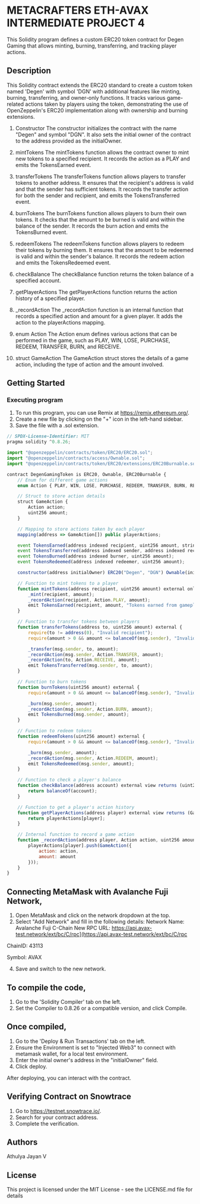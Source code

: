 # METACRAFTERS ETH-AVAX INTERMEDIATE PROJECT 4

This Solidity program defines a custom ERC20 token contract for Degen Gaming that allows minting, burning, transferring, and tracking player actions.

## Description

This Solidity contract extends the ERC20 standard to create a custom token named 'Degen' with symbol 'DGN' with additional features like minting, burning, transferring, and owner-only functions. It tracks various game-related actions taken by players using the token, demonstrating the use of OpenZeppelin's ERC20 implementation along with ownership and burning extensions.

1. Constructor
The constructor initializes the contract with the name "Degen" and symbol "DGN". It also sets the initial owner of the contract to the address provided as the initialOwner.

2. mintTokens
The mintTokens function allows the contract owner to mint new tokens to a specified recipient. It records the action as a PLAY and emits the TokensEarned event.

3. transferTokens
The transferTokens function allows players to transfer tokens to another address. It ensures that the recipient's address is valid and that the sender has sufficient tokens. It records the transfer action for both the sender and recipient, and emits the TokensTransferred event.

4. burnTokens
The burnTokens function allows players to burn their own tokens. It checks that the amount to be burned is valid and within the balance of the sender. It records the burn action and emits the TokensBurned event.

5. redeemTokens
The redeemTokens function allows players to redeem their tokens by burning them. It ensures that the amount to be redeemed is valid and within the sender's balance. It records the redeem action and emits the TokensRedeemed event.

6. checkBalance
The checkBalance function returns the token balance of a specified account.

7. getPlayerActions
The getPlayerActions function returns the action history of a specified player.

8. _recordAction
The _recordAction function is an internal function that records a specified action and amount for a given player. It adds the action to the playerActions mapping.

9. enum Action
The Action enum defines various actions that can be performed in the game, such as PLAY, WIN, LOSE, PURCHASE, REDEEM, TRANSFER, BURN, and RECEIVE.

10. struct GameAction
The GameAction struct stores the details of a game action, including the type of action and the amount involved.

## Getting Started

### Executing program

1. To run this program, you can use Remix at https://remix.ethereum.org/.
2. Create a new file by clicking on the "+" icon in the left-hand sidebar.
3. Save the file with a .sol extension.

```javascript
// SPDX-License-Identifier: MIT
pragma solidity ^0.8.26;

import "@openzeppelin/contracts/token/ERC20/ERC20.sol";
import "@openzeppelin/contracts/access/Ownable.sol";
import "@openzeppelin/contracts/token/ERC20/extensions/ERC20Burnable.sol";

contract DegenGamingToken is ERC20, Ownable, ERC20Burnable {
    // Enum for different game actions
    enum Action { PLAY, WIN, LOSE, PURCHASE, REDEEM, TRANSFER, BURN, RECEIVE }

    // Struct to store action details
    struct GameAction {
        Action action;
        uint256 amount;
    }

    // Mapping to store actions taken by each player
    mapping(address => GameAction[]) public playerActions;

    event TokensEarned(address indexed recipient, uint256 amount, string action);
    event TokensTransferred(address indexed sender, address indexed recipient, uint256 amount);
    event TokensBurned(address indexed burner, uint256 amount);
    event TokensRedeemed(address indexed redeemer, uint256 amount);

    constructor(address initialOwner) ERC20("Degen", "DGN") Ownable(initialOwner) {}

    // Function to mint tokens to a player
    function mintTokens(address recipient, uint256 amount) external onlyOwner {
        _mint(recipient, amount);
        _recordAction(recipient, Action.PLAY, amount);
        emit TokensEarned(recipient, amount, "Tokens earned from gameplay");
    }

    // Function to transfer tokens between players
    function transferTokens(address to, uint256 amount) external {
        require(to != address(0), "Invalid recipient");
        require(amount > 0 && amount <= balanceOf(msg.sender), "Invalid amount");

        _transfer(msg.sender, to, amount);
        _recordAction(msg.sender, Action.TRANSFER, amount);
        _recordAction(to, Action.RECEIVE, amount);
        emit TokensTransferred(msg.sender, to, amount);
    }

    // Function to burn tokens
    function burnTokens(uint256 amount) external {
        require(amount > 0 && amount <= balanceOf(msg.sender), "Invalid amount");

        _burn(msg.sender, amount);
        _recordAction(msg.sender, Action.BURN, amount);
        emit TokensBurned(msg.sender, amount);
    }

    // Function to redeem tokens
    function redeemTokens(uint256 amount) external {
        require(amount > 0 && amount <= balanceOf(msg.sender), "Invalid amount");

        _burn(msg.sender, amount);
        _recordAction(msg.sender, Action.REDEEM, amount);
        emit TokensRedeemed(msg.sender, amount);
    }

    // Function to check a player's balance
    function checkBalance(address account) external view returns (uint256) {
        return balanceOf(account);
    }

    // Function to get a player's action history
    function getPlayerActions(address player) external view returns (GameAction[] memory) {
        return playerActions[player];
    }

    // Internal function to record a game action
    function _recordAction(address player, Action action, uint256 amount) internal {
        playerActions[player].push(GameAction({
            action: action,
            amount: amount
        }));
    }
}
```
## Connecting MetaMask with Avalanche Fuji Network, 

1. Open MetaMask and click on the network dropdown at the top.
2. Select "Add Network" and fill in the following details:
Network Name: Avalanche Fuji C-Chain
New RPC URL: https://api.avax-test.network/ext/bc/C/rpc](https://api.avax-test.network/ext/bc/C/rpc

ChainID: 43113

Symbol: AVAX

4. Save and switch to the new network.
   
## To compile the code,

1. Go to the 'Solidity Compiler' tab on the left.
2. Set the Compiler to 0.8.26 or a compatible version, and click Compile.
   
## Once compiled,

1. Go to the 'Deploy & Run Transactions' tab on the left.
2. Ensure the Environment is set to "Injected Web3" to connect with metamask wallet, for a local test environment.
3. Enter the initial owner's address in the "initialOwner" field.
4. Click deploy.

After deploying, you can interact with the contract.

## Verifying Contract on Snowtrace

1. Go to https://testnet.snowtrace.io/.
2. Search for your contract address.
3. Complete the verification.

## Authors

Athulya Jayan V

## License

This project is licensed under the MIT License - see the LICENSE.md file for details
